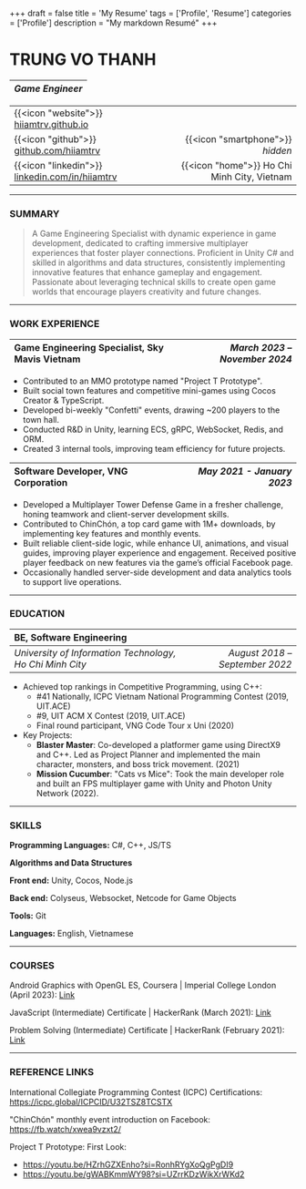 +++
draft = false
title = 'My Resume'
tags = ['Profile', 'Resume']
categories = ['Profile']
description = "My markdown Resumé"
+++

TRUNG VO THANH
======

| *Game Engineer* |           
|:---------------:|

|                                                                                    |                                             | 
|:-----------------------------------------------------------------------------------|--------------------------------------------:| 
| {{<icon "website">}} [hiiamtrv.github.io](https://hiiamtrv.github.io)              |                                             | 
| {{<icon "github">}} [github.com/hiiamtrv](https://github.com/hiiamtrv)             |            {{<icon "smartphone">}} *hidden* | 
| {{<icon "linkedin">}} [linkedin.com/in/hiiamtrv](https://linkedin.com/in/hiiamtrv) | {{<icon "home">}} Ho Chi Minh City, Vietnam | 

---

### SUMMARY

> A Game Engineering Specialist with dynamic experience in game development, dedicated to crafting immersive multiplayer
> experiences that foster player connections. Proficient in Unity C# and skilled in algorithms and data structures,
> consistently implementing innovative features that enhance gameplay and engagement. Passionate about leveraging
> technical skills to create open game worlds that encourage players creativity and future changes.

---

### WORK EXPERIENCE

| **Game Engineering Specialist, Sky Mavis Vietnam** | *March 2023 – November 2024* |
|:---------------------------------------------------|-----------------------------:|

- Contributed to an MMO prototype named "Project T Prototype".
- Built social town features and competitive mini-games using Cocos Creator & TypeScript.
- Developed bi-weekly "Confetti" events, drawing ~200 players to the town hall.
- Conducted R&D in Unity, learning ECS, gRPC, WebSocket, Redis, and ORM.
- Created 3 internal tools, improving team efficiency for future projects.

| **Software Developer, VNG Corporation** | *May 2021 - January 2023* |
|:----------------------------------------|--------------------------:|

- Developed a Multiplayer Tower Defense Game in a fresher challenge, honing teamwork and client-server development
  skills.
- Contributed to ChinChón, a top card game with 1M+ downloads, by implementing key features and monthly events.
- Built reliable client-side logic, while enhance UI, animations, and visual guides, improving player experience and
  engagement. Received positive player feedback on new features via the game’s official Facebook page.
- Occasionally handled server-side development and data analytics tools to support live operations.

---

### EDUCATION

| **BE, Software Engineering**                             |                                |
|:---------------------------------------------------------|-------------------------------:|
| *University of Information Technology, Ho Chi Minh City* | *August 2018 – September 2022* |

* Achieved top rankings in Competitive Programming, using C++:
    * #41 Nationally, ICPC Vietnam National Programming Contest (2019, UIT.ACE)
    * #9, UIT ACM X Contest (2019, UIT.ACE)
    * Final round participant, VNG Code Tour x Uni (2020)
* Key Projects:
    * **Blaster Master**: Co-developed a platformer game using DirectX9 and C++. Led as Project Planner and implemented
      the main character, monsters, and boss trick movement. (2021)
    * **Mission Cucumber**: "Cats vs Mice": Took the main developer role and built an FPS multiplayer game with
      Unity and Photon Unity Network (2022).

---

### SKILLS

**Programming Languages:** C#, C++, JS/TS

**Algorithms and Data Structures**

**Front end:** Unity, Cocos, Node.js

**Back end:** Colyseus, Websocket, Netcode for Game Objects

**Tools:** Git

**Languages:** English, Vietnamese

---

### COURSES

Android Graphics with OpenGL ES, Coursera | Imperial College London (April
2023): [Link](https://www.coursera.org/account/accomplishments/verify/R9MCVY5Y6LN4)

JavaScript (Intermediate) Certificate | HackerRank (March
2021): [Link](https://www.hackerrank.com/certificates/1b7b554fa729)

Problem Solving (Intermediate) Certificate | HackerRank (February
2021): [Link](https://www.hackerrank.com/certificates/14b75516ff62)

--- 

### REFERENCE LINKS

International Collegiate Programming Contest (ICPC) Certifications: https://icpc.global/ICPCID/U32TSZ8TCSTX

"ChinChón" monthly event introduction on Facebook: https://fb.watch/xwea9vzxt2/

Project T Prototype: First Look:

* https://youtu.be/HZrhGZXEnho?si=RonhRYgXoQgPgDI9
* https://youtu.be/gWABKmmWY98?si=UZrrKDzWikXrWKd2